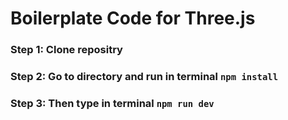 # Boilerplate Code for Three.js

### Step 1: Clone repositry

### Step 2: Go to directory and run in terminal `npm install`

### Step 3: Then type in terminal `npm run dev`
